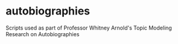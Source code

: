# autobiographies
Scripts used as part of Professor Whitney Arnold's Topic Modeling Research on Autobiographies
